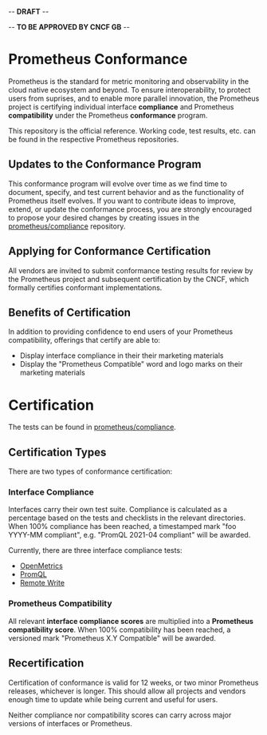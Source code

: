 -- **DRAFT** --

-- **TO BE APPROVED BY CNCF GB** --

# Prometheus Conformance

Prometheus is the standard for metric monitoring and observability in the cloud native ecosystem and beyond. To ensure interoperability, to protect users from suprises, and to enable more parallel innovation, the Prometheus project is certifying individual interface **compliance** and Prometheus **compatibility** under the Prometheus **conformance** program.

This repository is the official reference. Working code, test results, etc. can be found in the respective Prometheus repositories.

## Updates to the Conformance Program

This conformance program will evolve over time as we find time to document, specify, and test current behavior and as the functionality of Prometheus itself evolves. If you want to contribute ideas to improve, extend, or update the conformance process, you are strongly encouraged to propose your desired changes by creating issues in the [prometheus/compliance](https://github.com/prometheus/compliance) repository.

## Applying for Conformance Certification

All vendors are invited to submit conformance testing results for review by the Prometheus project and subsequent certification by the CNCF, which formally certifies conformant implementations.

## Benefits of Certification

In addition to providing confidence to end users of your Prometheus compatibility, offerings that certify are able to:

* Display interface compliance in their their marketing materials
* Display the "Prometheus Compatible" word and logo marks on their marketing materials

# Certification

The tests can be found in [prometheus/compliance](https://github.com/prometheus/compliance).

## Certification Types

There are two types of conformance certification:

### Interface Compliance

Interfaces carry their own test suite. Compliance is calculated as a percentage based on the tests and checklists in the relevant directories. When 100% compliance has been reached, a timestamped mark "foo YYYY-MM compliant", e.g. "PromQL 2021-04 compliant" will be awarded. 

Currently, there are three interface compliance tests:

* [OpenMetrics](https://github.com/prometheus/compliance/tree/main/openmetrics)
* [PromQL](https://github.com/prometheus/compliance/tree/main/promql)
* [Remote Write](https://github.com/prometheus/compliance/tree/main/remote_write)

### Prometheus Compatibility

All relevant **interface compliance scores** are multiplied into a **Prometheus compatibility score**. When 100% compatibility has been reached, a versioned mark "Prometheus X.Y Compatible" will be awarded. 

## Recertification

Certification of conformance is valid for 12 weeks, or two minor Prometheus releases, whichever is longer. This should allow all projects and vendors enough time to update while being current and useful for users.

Neither compliance nor compatibility scores can carry across major versions of interfaces or Prometheus.
